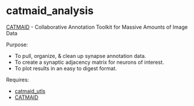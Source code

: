 # catmaid_analysis
[CATMAID](https://catmaid.readthedocs.io/en/stable/) - Collaborative Annotation Toolkit for Massive Amounts of Image Data

Purpose:
	
- To pull, organize, & clean up synapse annotation data.
- To create a synaptic adjacency matrix for neurons of interest.
- To plot results in an easy to digest format.

Requires:
- [catmaid_utls](https://github.com/htem/catmaid_utils)
- [CATMAID](https://github.com/htem/CATMAID)